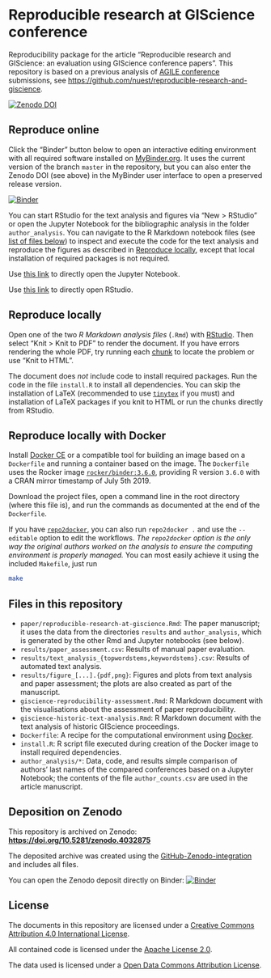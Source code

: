 Reproducible research at GIScience conference
================

Reproducibility package for the article “Reproducible research and
GIScience: an evaluation using GIScience conference papers”. This
repository is based on a previous analysis of [AGILE
conference](https://agile-online.org/conference) submissions, see
<https://github.com/nuest/reproducible-research-and-giscience>.

<!--
[![Article DOI](https://img.shields.io/badge/PUBLISHER-https%3A%2F%2Fdoi.org%2FDOI-brightgreen.svg)](https://doi.org/)
-->

[![Zenodo
DOI](https://zenodo.org/badge/DOI/10.5281/zenodo.4032875.svg)](https://doi.org/10.5281/zenodo.4032875)

## Reproduce online

Click the “Binder” button below to open an interactive editing
environment with all required software installed on
[MyBinder.org](https://mybinder.org/). It uses the current version of
the branch `master` in the repository, but you can also enter the Zenodo
DOI (see above) in the MyBinder user interface to open a preserved
release
version.

[![Binder](https://mybinder.org/badge_logo.svg)](https://mybinder.org/v2/gh/nuest/reproducible-research-at-giscience/master?urlpath=rstudio)

You can start RStudio for the text analysis and figures via “New \>
RStudio” or open the Jupyter Notebook for the bibliographic analysis in
the folder `author_analysis`. You can navigate to the R Markdown
notebook files (see [list of files below](#files-in-this-repository)) to
inspect and execute the code for the text analysis and reproduce the
figures as described in [Reproduce locally](#reproduce-locally), except
that local installation of required packages is not required.

Use [this
link](https://mybinder.org/v2/zenodo/10.5281/zenodo.4032875/?filepath=author_analysis/BibTex_handling.ipynb)
to directly open the Jupyter Notebook.

Use [this
link](https://mybinder.org/v2/gh/nuest/reproducible-research-at-giscience/master?urlpath=rstudio)
to directly open RStudio.

## Reproduce locally

Open one of the two *R Markdown analysis files* (`.Rmd`) with
[RStudio](https://www.rstudio.com/products/rstudio/). Then select “Knit
\> Knit to PDF” to render the document. If you have errors rendering the
whole PDF, try running each
[chunk](https://rmarkdown.rstudio.com/authoring_rcodechunks.html) to
locate the problem or use “Knit to HTML”.

The document does *not* include code to install required packages. Run
the code in the file `install.R` to install all dependencies. You can
skip the installation of LaTeX (recommended to use
[`tinytex`](https://yihui.org/tinytex/) if you must) and installation of
LaTeX packages if you knit to HTML or run the chunks directly from
RStudio.

## Reproduce locally with Docker

Install [Docker CE](https://www.docker.com/community-edition) or a
compatible tool for building an image based on a `Dockerfile` and
running a container based on the image. The `Dockerfile` uses the Rocker
image [`rocker/binder:3.6.0`](https://hub.docker.com/r/rocker/binder),
providing R version `3.6.0` with a CRAN mirror timestamp of July 5th
2019.

Download the project files, open a command line in the root directory
(where this file is), and run the commands as documented at the end of
the `Dockerfile`.

If you have [`repo2docker`](https://repo2docker.readthedocs.io), you can
also run `repo2docker .` and use the `--editable` option to edit the
workflows. *The `repo2docker` option is the only way the original
authors worked on the analysis to ensure the computing environment is
properly managed.* You can most easily achieve it using the included
`Makefile`, just run

``` bash
make
```

## Files in this repository

  - `paper/reproducible-research-at-giscience.Rmd`: The paper
    manuscript; it uses the data from the directories `results` and
    `author_analysis`, which is generated by the other Rmd and Jupyter
    notebooks (see below).
  - `results/paper_assessment.csv`: Results of manual paper evaluation.
  - `results/text_analysis_{topwordstems,keywordstems}.csv`: Results of
    automated text analysis.
  - `results/figure_[...].{pdf,png}`: Figures and plots from text
    analysis and paper assessment; the plots are also created as part of
    the manuscript.
  - `giscience-reproducibility-assessment.Rmd`: R Markdown document with
    the visualisations about the assessment of paper reproducibility.
  - `giscience-historic-text-analysis.Rmd`: R Markdown document with the
    text analysis of historic GIScience proceedings.
  - `Dockerfile`: A recipe for the computational environment using
    [Docker](https://en.wikipedia.org/wiki/Docker_\(software\)).
  - `install.R`: R script file executed during creation of the Docker
    image to install required dependencies.
  - `author_analysis/*`: Data, code, and results simple comparison of
    authors’ last names of the compared conferences based on a Jupyter
    Notebook; the contents of the file `author_counts.csv` are used in
    the article manuscript.

## Deposition on Zenodo

This repository is archived on Zenodo:
**<https://doi.org/10.5281/zenodo.4032875>**

The deposited archive was created using the
[GitHub-Zenodo-integration](https://guides.github.com/activities/citable-code/)
and includes all files.

You can open the Zenodo deposit directly on Binder:
[![Binder](https://mybinder.org/badge_logo.svg)](https://mybinder.org/v2/zenodo/10.5281/zenodo.4032875/)

## License

The documents in this repository are licensed under a [Creative Commons
Attribution 4.0 International
License](https://creativecommons.org/licenses/by/4.0/).

All contained code is licensed under the [Apache
License 2.0](https://choosealicense.com/licenses/apache-2.0/).

The data used is licensed under a [Open Data Commons Attribution
License](https://opendatacommons.org/licenses/by/).
